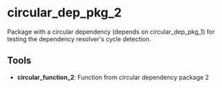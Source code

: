 # circular_dep_pkg_2

Package with a circular dependency (depends on circular_dep_pkg_1) for testing the dependency resolver's cycle detection.

## Tools

- **circular_function_2**: Function from circular dependency package 2
